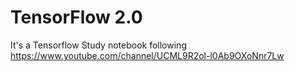 # TensorFlow 2.0
It's a Tensorflow Study notebook
following https://www.youtube.com/channel/UCML9R2ol-l0Ab9OXoNnr7Lw
